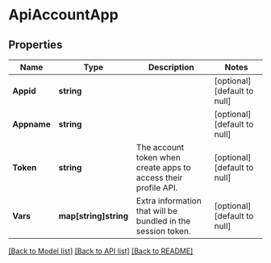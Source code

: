 # ApiAccountApp

## Properties
Name | Type | Description | Notes
------------ | ------------- | ------------- | -------------
**Appid** | **string** |  | [optional] [default to null]
**Appname** | **string** |  | [optional] [default to null]
**Token** | **string** | The account token when create apps to access their profile API. | [optional] [default to null]
**Vars** | **map[string]string** | Extra information that will be bundled in the session token. | [optional] [default to null]

[[Back to Model list]](../README.md#documentation-for-models) [[Back to API list]](../README.md#documentation-for-api-endpoints) [[Back to README]](../README.md)


